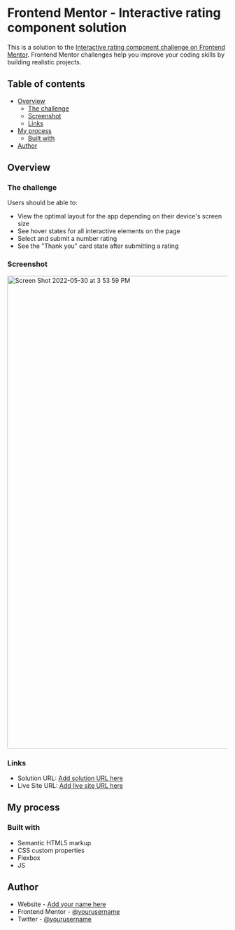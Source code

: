 # Frontend Mentor - Interactive rating component solution

This is a solution to the [Interactive rating component challenge on Frontend Mentor](https://www.frontendmentor.io/challenges/interactive-rating-component-koxpeBUmI). Frontend Mentor challenges help you improve your coding skills by building realistic projects. 

## Table of contents

- [Overview](#overview)
  - [The challenge](#the-challenge)
  - [Screenshot](#screenshot)
  - [Links](#links)
- [My process](#my-process)
  - [Built with](#built-with)
- [Author](#author)

## Overview

### The challenge

Users should be able to:

- View the optimal layout for the app depending on their device's screen size
- See hover states for all interactive elements on the page
- Select and submit a number rating
- See the "Thank you" card state after submitting a rating

### Screenshot

<img width="1080" alt="Screen Shot 2022-05-30 at 3 53 59 PM" src="https://user-images.githubusercontent.com/72674082/171068386-294cbd79-554a-4538-b445-163779b0148c.png">

### Links

- Solution URL: [Add solution URL here](https://your-solution-url.com)
- Live Site URL: [Add live site URL here](https://your-live-site-url.com)

## My process

### Built with

- Semantic HTML5 markup
- CSS custom properties
- Flexbox
- JS


## Author

- Website - [Add your name here](https://www.erickalonso.com)
- Frontend Mentor - [@yourusername](https://www.frontendmentor.io/profile/yourusername)
- Twitter - [@yourusername](https://www.twitter.com/erickalonso512)


